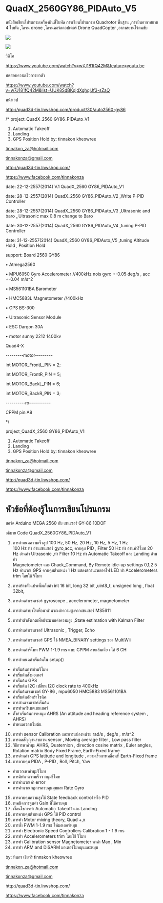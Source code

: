 QuadX_2560GY86_PIDAuto_V5
=========================
หนังสือเขียนโปรแกรมเครื่องบินสี่ใบพัด การเขียนโปรแกรม Quadrotor พื้นฐาน ,การบินอากาศยาน 4 ใบพัด ,โดรน drone  ,โดรนคอร์ดคอปเตอร์ Drone QuadCopter ,อากาศยานไร้คนขับ

![](https://cloud.githubusercontent.com/assets/9403558/5604332/6aeba6fa-93e8-11e4-8781-c0c3cdf485d3.jpg)

![](https://cloud.githubusercontent.com/assets/9403558/5851227/60b83d90-a236-11e4-82c5-efd6538aba85.jpg)

วีดีโอ

https://www.youtube.com/watch?v=w7J181fQ42M&feature=youtu.be

ทดสอบความเร็วการยกตัว

https://www.youtube.com/watch?v=w7J181fQ42M&list=UUK8SdBKqjdXghqlJf3-sZaQ

หน้าเวป 

http://quad3d-tin.lnwshop.com/product/30/auto2560-gy86

/*
project_QuadX_2560 GY86_PIDAuto_V1 

1. Automatic  Takeoff 
2. Landing
3. GPS Position Hold
by: tinnakon kheowree  

tinnakon_za@hotmail.com

tinnakonza@gmail.com

http://quad3d-tin.lnwshop.com/

https://www.facebook.com/tinnakonza

date: 22-12-2557(2014)  V.1 QuadX_2560 GY86_PIDAuto_V1

date: 28-12-2557(2014)      QuadX_2560 GY86_PIDAuto_V2   ,Write P-PID Controller

date: 28-12-2557(2014)      QuadX_2560 GY86_PIDAuto_V3   ,Ultrasonic and baro ,,Ultrasonic max 0.8 m change to Baro

date: 30-12-2557(2014)      QuadX_2560 GY86_PIDAuto_V4   ,tuning P-PID Controller

date: 31-12-2557(2014)      QuadX_2560 GY86_PIDAuto_V5   ,tuning Altitude Hold , Position Hold

support:  Board 2560  GY86

• Atmega2560

• MPU6050 Gyro Accelerometer //400kHz nois gyro +-0.05 deg/s , acc +-0.04 m/s^2

• MS561101BA Barometer

• HMC5883L Magnetometer //400kHz

• GPS BS-300

• Ultrasonic Sensor Module

• ESC Dargon 30A

• motor sunny 2212 1400kv 

Quad4-X

---------motor---------

int MOTOR_FrontL_PIN = 2;

int MOTOR_FrontR_PIN = 5;

int MOTOR_BackL_PIN = 6;

int MOTOR_BackR_PIN = 3;

----------rx-----------        

CPPM pin A8

*/

project_QuadX_2560 GY86_PIDAuto_V1  

1. Automatic  Takeoff 
2. Landing
3. GPS Position Hold
by: tinnakon kheowree  

tinnakon_za@hotmail.com

tinnakonza@gmail.com

http://quad3d-tin.lnwshop.com/

https://www.facebook.com/tinnakonza

หัวข้อที่ต้องรู้ในการเขียนโปรแกรม
=========================

บอร์ด Arduino MEGA 2560 กับ เซนเซอร์ GY-86 10DOF

อธิบาย Code QuadX_2560GY86_PIDAuto_V1

1.	การกำหนดความเร็วลูป 100 Hz, 50 Hz, 20 Hz, 10 Hz, 5 Hz, 1 Hz  
100 Hz ทำ อ่านเซนเซอร์ gyro,acc, ควบคุม PID , Filter
50 Hz ทำ อ่านค่ารีโมท
20 Hz อ่านค่า Ultrasonic ,ทำ Filter
10 Hz ทำ Automatic  Takeoff  และ Landing อ่านค่า   
Magnetometer และ Chack_Command, By Remote  idle-up settings 0,1,2
5 Hz คำนวณ GPS ควบคุมต่ำแหน่ง 
1 Hz แสดงสถานะหลอดไฟ LED ทำ Accelerometers trim โดยใช้ รีโมท 

2.	การสร้างตัวแปรเพื่อเก็บค่า  int 16 bit, long 32 bit ,uint8_t, unsigned long , float 32bit,
3.	การอ่านค่าเซนเซอร์ gyroscope , accelerometer, magnetometer
4.	การอ่านค่าบาโรเพื่อมาคำนวณค่าความสูงจากเซนเซอร์ MS5611 
5.	การทำตัวสังเกตเพื่อประมาณค่าความสูง  ,State estimation with Kalman Filter
6.	การอ่านค่าเซนเซอร์ Ultrasonic , Trigger, Echo
7.	การอ่านค่าเซนเซอร์ GPS ใช้ NMEA_BINARY settings ของ MultiWii
8.	การอ่านค่ารีโมท PWM 1-1.9 ms  แบบ CPPM สายเส้นเดียว ได้ 6 CH
9.	การกำหนดค่าเริ่มต้นใน setup()
-	ค่าเริ่มต้นการอ่านรีโมท
-	ค่าเริ่มต้นสั่งมอเตอร์
-	ค่าเริ่มต้น GPS
-	ค่าเริ่มต้น I2C เปลี่ยน I2C clock rate to 400kHz
-	ค่าเริ่มต้นเซนเซอร์ GY-86 , mpu6050  HMC5883 MS561101BA
-	ค่าเริ่มต้นอัลตร้าโซนิค
-	การอ่านเซนเซอร์เริ่มต้น
-	การทำคาริเบตเซนเซอร์
-	ตั้งค่าเริ่มต้นการหามุม AHRS (An attitude and heading reference system , AHRS)
-	กำหนดเวลาเริ่มต้น
10.	การทำ sensor Calibration และการแปลงหน่วย rad/s , deg/s , m/s^2
11.	การลดสัญญานรบกวน sensor , Moving average  filter , Low pass  filter
12.	วิธีการหาค่ามุม AHRS, Quaternion , direction cosine matrix , Euler angles,  Rotation matrix  Body Fixed Frame, Earth-Fixed frame
13.	การอ่านค่า GPS latitude and longitude , ความเร็วการเคลื่อนที่ Earth-Fixed frame
14.	การควบคุม PIDA , P-PID  , Roll, Pitch, Yaw
-	คำนวณหาค่ามุมรีโมท
-	การดิฟหาความเร็วจากมุมรีโมท
-	การคำนวณค่า error
-	การคำนวณกฏการควบคุมมุมและ Rate Gyro
15.	การควบคุมความสูงใช้ State feedback control หรือ PID 
16.	เทคนิคการจูนค่า Gain ที่ใช้ควบคุม
17.	เงื่อนไขการทำ Automatic  Takeoff และ Landing
18.	การควบคุมต่ำแหน่ง GPS ใช้ PID control
19.	การทำ Motor mixing theory,  Quad +,x
20.	การสั่ง PWM 1-1.9 ms ให้มอเตอร์หมุน
21.	การทำ Electronic Speed Controllers Calibration 1 - 1.9 ms
22.	การทำ Accelerometers trim โดยใช้ รีโมท
23.	การทำ Calibration sensor Magnetometer หาค่า Max , Min
24.	การทำ ARM and DISARM มอเตอร์ไม่หมุนและหมุน

by: ทินกร เขียวรี  tinnakon kheowree  

tinnakon_za@hotmail.com

tinnakonza@gmail.com

http://quad3d-tin.lnwshop.com/

https://www.facebook.com/tinnakonza
